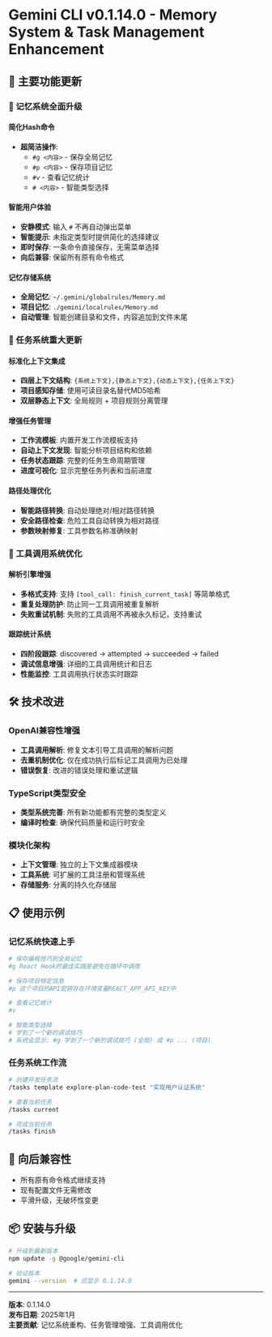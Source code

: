 # Gemini CLI v0.1.14.0 - Memory System & Task Management Enhancement

## 🎉 主要功能更新

### 🧠 记忆系统全面升级

#### **简化Hash命令**
- **超简洁操作**: 
  - `#g <内容>` - 保存全局记忆
  - `#p <内容>` - 保存项目记忆  
  - `#v` - 查看记忆统计
  - `# <内容>` - 智能类型选择

#### **智能用户体验**
- **安静模式**: 输入 `#` 不再自动弹出菜单
- **智能提示**: 未指定类型时提供简化的选择建议
- **即时保存**: 一条命令直接保存，无需菜单选择
- **向后兼容**: 保留所有原有命令格式

#### **记忆存储系统**
- **全局记忆**: `~/.gemini/globalrules/Memory.md`
- **项目记忆**: `./gemini/localrules/Memory.md`
- **自动管理**: 智能创建目录和文件，内容追加到文件末尾

### 🎯 任务系统重大更新

#### **标准化上下文集成**
- **四层上下文结构**: `{系统上下文},{静态上下文},{动态上下文},{任务上下文}`
- **项目感知存储**: 使用可读目录名替代MD5哈希
- **双层静态上下文**: 全局规则 + 项目规则分离管理

#### **增强任务管理**
- **工作流模板**: 内置开发工作流模板支持
- **自动上下文发现**: 智能分析项目结构和依赖
- **任务状态跟踪**: 完整的任务生命周期管理
- **进度可视化**: 显示完整任务列表和当前进度

#### **路径处理优化**
- **智能路径转换**: 自动处理绝对/相对路径转换
- **安全路径检查**: 危险工具自动转换为相对路径
- **参数映射修复**: 工具参数名称准确映射

### 🔧 工具调用系统优化

#### **解析引擎增强**
- **多格式支持**: 支持 `[tool_call: finish_current_task]` 等简单格式
- **重复处理防护**: 防止同一工具调用被重复解析
- **失败重试机制**: 失败的工具调用不再被永久标记，支持重试

#### **跟踪统计系统**
- **四阶段跟踪**: discovered → attempted → succeeded → failed
- **调试信息增强**: 详细的工具调用统计和日志
- **性能监控**: 工具调用执行状态实时跟踪

## 🛠️ 技术改进

### **OpenAI兼容性增强**
- **工具调用解析**: 修复文本引导工具调用的解析问题
- **去重机制优化**: 仅在成功执行后标记工具调用为已处理
- **错误恢复**: 改进的错误处理和重试逻辑

### **TypeScript类型安全**
- **类型系统完善**: 所有新功能都有完整的类型定义
- **编译时检查**: 确保代码质量和运行时安全

### **模块化架构**
- **上下文管理**: 独立的上下文集成器模块
- **工具系统**: 可扩展的工具注册和管理系统
- **存储服务**: 分离的持久化存储层

## 📋 使用示例

### 记忆系统快速上手
```bash
# 保存编程技巧到全局记忆
#g React Hook的最佳实践是避免在循环中调用

# 保存项目特定信息
#p 这个项目的API密钥存在环境变量REACT_APP_API_KEY中

# 查看记忆统计
#v

# 智能类型选择
# 学到了一个新的调试技巧
# 系统会显示: #g 学到了一个新的调试技巧 (全局) 或 #p ... (项目)
```

### 任务系统工作流
```bash
# 创建开发任务流
/tasks template explore-plan-code-test "实现用户认证系统"

# 查看当前任务
/tasks current

# 完成当前任务
/tasks finish
```

## 🔄 向后兼容性

- 所有原有命令格式继续支持
- 现有配置文件无需修改
- 平滑升级，无破坏性变更

## 📦 安装与升级

```bash
# 升级到最新版本
npm update -g @google/gemini-cli

# 验证版本
gemini --version  # 应显示 0.1.14.0
```

---

**版本**: 0.1.14.0  
**发布日期**: 2025年1月  
**主要贡献**: 记忆系统重构、任务管理增强、工具调用优化